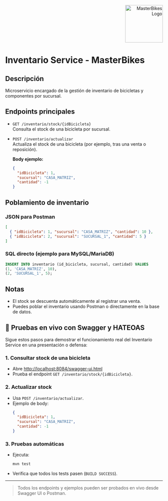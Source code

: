 <p align="right">
  <img src="../logo.svg" alt="MasterBikes Logo" width="120"/>
</p>

# Inventario Service - MasterBikes

## Descripción
Microservicio encargado de la gestión de inventario de bicicletas y componentes por sucursal.

## Endpoints principales

- `GET /inventario/stock/{idBicicleta}`  
  Consulta el stock de una bicicleta por sucursal.
- `POST /inventario/actualizar`  
  Actualiza el stock de una bicicleta (por ejemplo, tras una venta o reposición).
  
  **Body ejemplo:**
  ```json
  {
    "idBicicleta": 1,
    "sucursal": "CASA_MATRIZ",
    "cantidad": -1
  }
  ```

## Poblamiento de inventario

### JSON para Postman
```json
[
  { "idBicicleta": 1, "sucursal": "CASA_MATRIZ", "cantidad": 10 },
  { "idBicicleta": 2, "sucursal": "SUCURSAL_1", "cantidad": 5 }
]
```

### SQL directo (ejemplo para MySQL/MariaDB)
```sql
INSERT INTO inventario (id_bicicleta, sucursal, cantidad) VALUES
(1, 'CASA_MATRIZ', 10),
(2, 'SUCURSAL_1', 5);
```

## Notas
- El stock se descuenta automáticamente al registrar una venta.
- Puedes poblar el inventario usando Postman o directamente en la base de datos.


## 🚀 Pruebas en vivo con Swagger y HATEOAS

Sigue estos pasos para demostrar el funcionamiento real del Inventario Service en una presentación o defensa:

### 1. Consultar stock de una bicicleta
- Abre [http://localhost:8084/swagger-ui.html](http://localhost:8084/swagger-ui.html)
- Prueba el endpoint `GET /inventario/stock/{idBicicleta}`.

### 2. Actualizar stock
- Usa `POST /inventario/actualizar`.
- Ejemplo de body:
  ```json
  {
    "idBicicleta": 1,
    "sucursal": "CASA_MATRIZ",
    "cantidad": -1
  }
  ```

### 3. Pruebas automáticas
- Ejecuta:
  ```sh
  mvn test
  ```
- Verifica que todos los tests pasen (`BUILD SUCCESS`).

---

> Todos los endpoints y ejemplos pueden ser probados en vivo desde Swagger UI o Postman.
